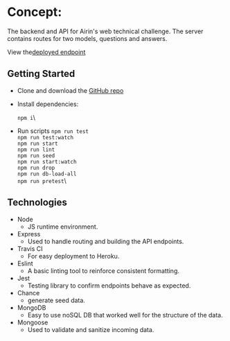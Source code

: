 # Concept:

The backend and API for Airin's web technical challenge. The server contains routes for two models, questions and answers. 

View the[deployed endpoint](https://secure-temple-27525.herokuapp.com/questions)

## Getting Started

 - Clone and download the [GitHub repo](https://github.com/Zilula/airinTechChallenge-server)
 - Install dependencies:
	
    `npm i`\
 - Run scripts 
 `npm run test`\
 `npm run test:watch`\
 `npm run start`\
 `npm run lint`\
 `npm run seed`\
 `npm run start:watch`\
 `npm run drop`\
 `npm run db-load-all`\
 `npm run pretest`\
## Technologies
 - Node
	 - JS runtime environment.
 - Express
	 - Used to handle routing and building the API endpoints.
 - Travis CI
    -   For easy deployment to Heroku.
 - Eslint
    -  A basic linting tool to reinforce consistent formatting.
- Jest
	- Testing library to confirm endpoints behave as expected.
- Chance
	- generate seed data.
- MongoDB
	- Easy to use noSQL DB that worked well for the structure of the data.
- Mongoose
	- Used to validate and sanitize incoming data.
